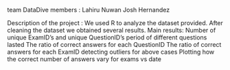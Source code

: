 team DataDive members : 
Lahiru Nuwan
Josh Hernandez

Description of the project :
We used R to analyze the dataset provided. After cleaning the dataset we obtained several results.
Main results:
Number of unique ExamID’s and unique QuestionID’s
period of different questions lasted
The ratio of correct answers for each QuestionID
The ratio of correct answers for each ExamID
detecting outliers for above cases
Plotting how the correct number of answers vary for exams vs date

